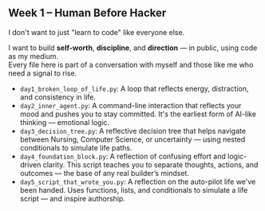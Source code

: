 ## Week 1 – Human Before Hacker

I don't want to just "learn to code" like everyone else.

I want to build **self-worth**, **discipline**, and **direction** — in public, using code as my medium.  
Every file here is part of a conversation with myself and those like me who need a signal to rise.

- `day1_broken_loop_of_life.py`: A loop that reflects energy, distraction, and consistency in life.
- `day2_inner_agent.py`: A command-line interaction that reflects your mood and pushes you to stay committed. It's the earliest form of AI-like thinking — emotional logic.
- `day3_decision_tree.py`: A reflective decision tree that helps navigate between Nursing, Computer Science, or uncertainty — using nested conditionals to simulate life paths.
- `day4_foundation_block.py`: A reflection of confusing effort and logic-driven clarity. This script teaches you to separate thoughts, actions, and outcomes — the base of any real builder’s mindset.
- `day5_script_that_wrote_you.py`: A reflection on the auto-pilot life we've been handed. Uses functions, lists, and conditionals to simulate a life script — and inspire authorship.
